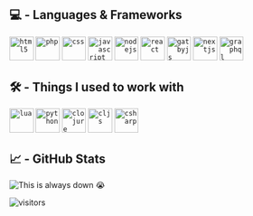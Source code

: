 ## 💻 - Languages & Frameworks
<code><img title="HTML5" alt="html5" width="42.5px" src="https://cdn.jsdelivr.net/gh/devicons/devicon/icons/html5/html5-original.svg" /></code>
<code><img title="PHP" alt="php" width="42.5px" src="https://cdn.jsdelivr.net/gh/devicons/devicon/icons/php/php-original.svg" /></code>
<code><img title="CSS" alt="css" width="42.5px" src="https://cdn.jsdelivr.net/gh/devicons/devicon/icons/css3/css3-original.svg" /></code>
<code><img title="Javascript" alt="javascript" width="42.5px" src="https://cdn.jsdelivr.net/gh/devicons/devicon/icons/javascript/javascript-original.svg" /></code>
<code><img title="Node.js" alt="nodejs" width="42.5px" src="https://cdn.jsdelivr.net/gh/devicons/devicon/icons/nodejs/nodejs-original.svg" /></code>
<code><img title="React" alt="react" width="42.5px" src="https://cdn.jsdelivr.net/gh/devicons/devicon/icons/react/react-original.svg" /></code>
<code><img title="GatsbyJS" alt="gatbyjs" width="42.5px" src="https://cdn.jsdelivr.net/gh/devicons/devicon/icons/gatsby/gatsby-original.svg" /></code>
<code><img title="Next.js" alt="nextjs" width="42.5px" src="https://cdn.jsdelivr.net/gh/devicons/devicon/icons/nextjs/nextjs-original.svg" /></code>
<code><img title="GraphQL" alt="graphql" width="42.5px" src="https://cdn.jsdelivr.net/gh/devicons/devicon/icons/graphql/graphql-plain.svg" /></code>

## 🛠 - Things I used to work with
<code><img title="Lua" alt="lua" width="42.5px" src="https://cdn.jsdelivr.net/gh/devicons/devicon/icons/lua/lua-original.svg" /></code>
<code><img title="Python" alt="python" width="42.5px" src="https://cdn.jsdelivr.net/gh/devicons/devicon/icons/python/python-original.svg" /></code>
<code><img title="Clojure" alt="clojure" width="42.5px" src="https://cdn.jsdelivr.net/gh/devicons/devicon/icons/clojure/clojure-original.svg" /></code>
<code><img title="Clojurescript" alt="cljs" width="42.5px" src="https://cdn.jsdelivr.net/gh/devicons/devicon/icons/clojurescript/clojurescript-original.svg" /></code>
<code><img title="C#" alt="csharp" width="42.5px" src="https://cdn.jsdelivr.net/gh/devicons/devicon/icons/csharp/csharp-original.svg" /></code>

## 📈 - GitHub Stats
<!-- Skills Chart Widget 📊 -->
<img src="https://cr-skills-chart-widget.azurewebsites.net/api/api?username=kavey&branding=false&show-other-skills=true&bg=transparent" alt="This is always down 😭"/>

<!-- Visitor Tracker 👀 -->
![visitors](https://visitor-badge.glitch.me/badge?style=flat-square&page_id=kavey&right_color=black)

